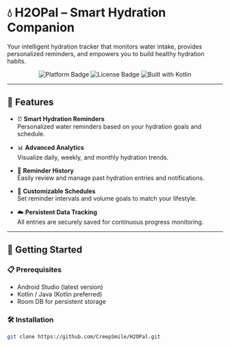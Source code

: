 # 💧 H2OPal – Smart Hydration Companion

Your intelligent hydration tracker that monitors water intake, provides personalized reminders, and empowers you to build healthy hydration habits.

<p align="center">
  <img src="https://img.shields.io/badge/Platform-Android-green" alt="Platform Badge" />
  <img src="https://img.shields.io/github/license/CreepSmile/H2OPal" alt="License Badge" />
  <img src="https://img.shields.io/badge/Built_with-Kotlin-blueviolet" alt="Built with Kotlin" />
</p>

---

## 🧠 Features

- ⏰ **Smart Hydration Reminders**  
  Personalized water reminders based on your hydration goals and schedule.

- 📊 **Advanced Analytics**  
  Visualize daily, weekly, and monthly hydration trends.

- 📅 **Reminder History**  
  Easily review and manage past hydration entries and notifications.

- 🧩 **Customizable Schedules**  
  Set reminder intervals and volume goals to match your lifestyle.

- ☁️ **Persistent Data Tracking**  
  All entries are securely saved for continuous progress monitoring.

---

## 🚀 Getting Started

### 📋 Prerequisites

- Android Studio (latest version)
- Kotlin / Java (Kotlin preferred)
- Room DB for persistent storage

### 🛠 Installation

```bash
git clone https://github.com/CreepSmile/H2OPal.git
